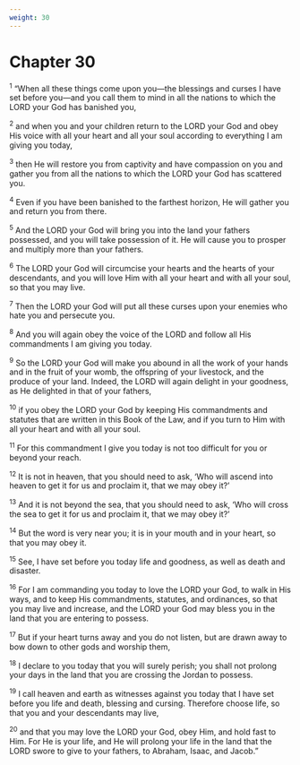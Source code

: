 ```yaml
---
weight: 30
---
```


# Chapter 30

<sup>1</sup> “When all these things come upon you—the blessings and curses I have set before you—and you call them to mind in all the nations to which the LORD your God has banished you, 

<sup>2</sup> and when you and your children return to the LORD your God and obey His voice with all your heart and all your soul according to everything I am giving you today, 

<sup>3</sup> then He will restore you from captivity and have compassion on you and gather you from all the nations to which the LORD your God has scattered you. 

<sup>4</sup> Even if you have been banished to the farthest horizon, He will gather you and return you from there. 

<sup>5</sup> And the LORD your God will bring you into the land your fathers possessed, and you will take possession of it. He will cause you to prosper and multiply more than your fathers. 

<sup>6</sup> The LORD your God will circumcise your hearts and the hearts of your descendants, and you will love Him with all your heart and with all your soul, so that you may live. 

<sup>7</sup> Then the LORD your God will put all these curses upon your enemies who hate you and persecute you. 

<sup>8</sup> And you will again obey the voice of the LORD and follow all His commandments I am giving you today. 

<sup>9</sup> So the LORD your God will make you abound in all the work of your hands and in the fruit of your womb, the offspring of your livestock, and the produce of your land. Indeed, the LORD will again delight in your goodness, as He delighted in that of your fathers, 

<sup>10</sup> if you obey the LORD your God by keeping His commandments and statutes that are written in this Book of the Law, and if you turn to Him with all your heart and with all your soul. 

<sup>11</sup> For this commandment I give you today is not too difficult for you or beyond your reach. 

<sup>12</sup> It is not in heaven, that you should need to ask, ‘Who will ascend into heaven to get it for us and proclaim it, that we may obey it?’ 

<sup>13</sup> And it is not beyond the sea, that you should need to ask, ‘Who will cross the sea to get it for us and proclaim it, that we may obey it?’ 

<sup>14</sup> But the word is very near you; it is in your mouth and in your heart, so that you may obey it. 

<sup>15</sup> See, I have set before you today life and goodness, as well as death and disaster. 

<sup>16</sup> For I am commanding you today to love the LORD your God, to walk in His ways, and to keep His commandments, statutes, and ordinances, so that you may live and increase, and the LORD your God may bless you in the land that you are entering to possess. 

<sup>17</sup> But if your heart turns away and you do not listen, but are drawn away to bow down to other gods and worship them, 

<sup>18</sup> I declare to you today that you will surely perish; you shall not prolong your days in the land that you are crossing the Jordan to possess. 

<sup>19</sup> I call heaven and earth as witnesses against you today that I have set before you life and death, blessing and cursing. Therefore choose life, so that you and your descendants may live, 

<sup>20</sup> and that you may love the LORD your God, obey Him, and hold fast to Him. For He is your life, and He will prolong your life in the land that the LORD swore to give to your fathers, to Abraham, Isaac, and Jacob.” 


